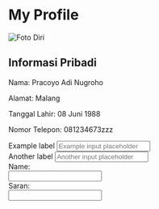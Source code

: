 <!DOCTYPE html>
<html>
<body>

<h1>My Profile</h1>
<img src="https://github.com/PracoyoAdiNugroho/AlterraRepo/assets/50276930/d55c55f6-9ec1-424b-a5b4-9839a07067f4
" alt="Foto Diri" />

<h2>Informasi Pribadi</h2>
<p>Nama: Pracoyo Adi Nugroho</p>
<p>Alamat: Malang</p>
<p>Tanggal Lahir: 08 Juni 1988</p>
<p>Nomor Telepon: 081234673zzz</p>

<div class="mb-3">
  <label for="formGroupExampleInput" class="form-label">Example label</label>
  <input type="text" class="form-control" id="formGroupExampleInput" placeholder="Example input placeholder">
</div>
<div class="mb-3">
  <label for="formGroupExampleInput2" class="form-label">Another label</label>
  <input type="text" class="form-control" id="formGroupExampleInput2" placeholder="Another input placeholder">
</div>

<form>
  <label for="fname">Name:</label><br>
  <input type="text" id="fname" name="fname"><br>
  <label for="lsaran">Saran:</label><br>
  <input type="text" id="lsaran" name="lsaran">
</form>

</body>
</html>
